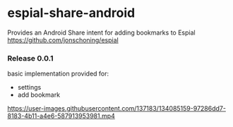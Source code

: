 # espial-share-android
Provides an Android Share intent for adding bookmarks to Espial https://github.com/jonschoning/espial

### Release 0.0.1

basic implementation provided for:
  - settings
  - add bookmark

https://user-images.githubusercontent.com/137183/134085159-97286dd7-8183-4b11-a4e6-587913953981.mp4
